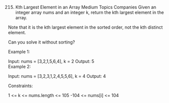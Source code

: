215. Kth Largest Element in an Array
Medium
Topics
Companies
Given an integer array nums and an integer k, return the kth largest element in the array.

Note that it is the kth largest element in the sorted order, not the kth distinct element.

Can you solve it without sorting?

 

Example 1:

Input: nums = [3,2,1,5,6,4], k = 2
Output: 5  
Example 2: 

Input: nums = [3,2,3,1,2,4,5,5,6], k = 4
Output: 4 
 

Constraints:

1 <= k <= nums.length <= 105
-104 <= nums[i] <= 104